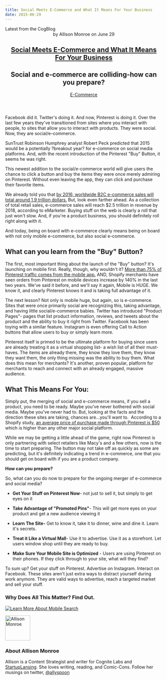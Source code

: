 ```yaml
---
title: Social Meets E-Commerce and What It Means For Your Business
date: 2015-06-29
---
```


<article itemscope itemtype="http://schema.org/Blog"> 
<div class="container outside"> 
 <div class="featured-post" style="background-image: url(&quot;//cdn2.hubspot.net/hubfs/440551/social-media-400854_640.png?t=1441046336424&quot;);"> 
  <div class="overlay"></div> 
  <div class="row-fluid"> 
   <span class="latest-post"> Latest from <span id="title" itemprop="name">the CogBlog</span> </span> 
  </div> 
  <header class="featured-header"> 
   <div class="row-fluid"> 
    <div class="span2"></div> 
    <div class="span8"> 
     <div class="row-fluid"> 
      <div class="span12 author">
        by 
       <span class="author-name" itemprop="author"><a class="author-link" href="http://www.cognitelabs.com/blog/author/allison-monroe" itemprop="url"></a> <span itemprop="name">Allison Monroe</span></span> on 
       <span class="publish-date" itemprop="datePublished"> June 29</span> 
      </div> 
     </div> 
     <hgroup class="row-fluid"> 
      <h1 class="latest-title" itemprop="headline"> <a href="../../../../com/cognitelabs/www/blog/social-meets-e-commerce-and-what-it-means-for-your-business.html" itemprop="url"> <span id="hs_cos_wrapper_name" class="hs_cos_wrapper hs_cos_wrapper_meta_field hs_cos_wrapper_type_text" style="" data-hs-cos-general-type="meta_field" data-hs-cos-type="text">Social Meets E-Commerce and What It Means For Your Business</span> </a> </h1> 
      <h2 class="post-synopsis" itemprop="alternativeHeadline"> <span id="hs_cos_wrapper_post_synopsis" class="hs_cos_wrapper hs_cos_wrapper_widget hs_cos_wrapper_type_text" style="" data-hs-cos-general-type="widget" data-hs-cos-type="text">Social and e-commerce are colliding-how can you prepare?</span> </h2> 
     </hgroup> 
     <div class="row-fluid"> 
      <span class="tags" itemprop="keywords"> <a href="http://www.cognitelabs.com/blog/topic/e-commerce" class="topic-tag">E-Commerce</a> </span> 
     </div> 
    </div> 
   </div> 
  </header> 
 </div> 
</div> 
<section class="blog-section" itemscope itemtype="http://schema.org/Blog"> 
 <div class="blog-post-wrapper cell-wrapper"> 
  <header class="section post-header"> 
  </header> 
  <div class="section post-body"> 
   <section itemprop="text"> 
    <span id="hs_cos_wrapper_post_body" class="hs_cos_wrapper hs_cos_wrapper_meta_field hs_cos_wrapper_type_rich_text" style="" data-hs-cos-general-type="meta_field" data-hs-cos-type="rich_text"><p dir="ltr"><span>Facebook did it. Twitter's doing it. And now, Pinterest is doing it. Over the last few years they've transitioned from sites where you interact with </span><span>people</span><span>, to sites that allow you to interact with products. They </span><span>were</span><span> social. Now, they are social/e-commerce. </span></p> 
     <!--more--> <p dir="ltr"><span>SunTrust Robinson Humphrey analyst Robert Peck predicted that 2015 would be a potentially ?breakout year? for e-commerce on social media platforms. And, with the recent introduction of the Pinterest "Buy" Button, it seems he was right. </span></p> <p dir="ltr"><span>This newest addition to the social/e-commerce world will give users the chance to click a button and buy the items they were once merely admiring on Pinterest. Without even leaving the app, they can click and purchase their favorite items. </span></p> <p dir="ltr"><span>We already told you that </span><a href="../../../../com/cognitelabs/www/blog/the-mobile-ecommerce-experience.html"><span>by 2016, worldwide B2C e-commerce sales will total around 1.9 trillion dollars.</span></a><span> But, look even farther ahead. As a collection of total retail sales, e-commerce sales will reach </span><span>$2.5 trillion in revenue by 2018</span><span>, according to eMarketer. Buying stuff on the web is clearly a roll that just won't slow. And, if you're a product business, you should definitely roll right along with it. </span></p> <p dir="ltr"><span>And today, being on board with e-commerce clearly means being on board with not only </span><span>mobile</span><span> e-commerce, but also </span><span>social</span><span> e-commerce. </span></p> <h2 dir="ltr"><span>What can you learn from the "Buy" Button?</span></h2> <p dir="ltr"><span>The first, most important thing about the launch of the "Buy" button? It's launching on </span><span>mobile</span><span> first. Really, though, why wouldn't it? </span><a href="http://www.convinceandconvert.com/social-media-strategy/pinterest-ecommerce/"><span>More than 75% of Pinterest traffic comes from the mobile app.</span></a><span> AND, Shopify merchants have seen orders from Pinterest on mobile devices increase by 140% in the last two years. We've said it before, and we'll say it again, Mobile is HUGE. We know it, and clearly Pinterest knows it and is taking full advantage of it. </span></p> <p dir="ltr"><span>The next lesson? Not only is mobile huge, but again, so is e-commerce. Sites that were once primarily social are recognizing this, taking advantage, and having little social/e-commerce babies. Twitter has introduced "Product Pages"- pages that list product information, reviews, and tweets about the product and the ability to buy it right from Twitter. Facebook has been toying with a similar feature. Instagram is even offering Call to Action buttons that allow users to buy or simply learn more. &nbsp;</span></p> <p dir="ltr"><span>Pinterest itself is primed to be the ultimate platform for buying since users are already treating it as a virtual shopping list- a wish list of all their must-haves. The items are already there, they know they love them, they know they want them, the only thing missing was the ability to buy them. What does this mean for merchants? It's another, proven popular, platform for merchants to reach and connect with an </span><span>already engaged</span><span>, massive audience. </span></p> <h2 dir="ltr"><span>What This Means For You:</span></h2> <p dir="ltr"><span>Simply put, the merging of social and e-commerce means, if you sell a product, you need to be ready. Maybe you've never bothered with social media. Maybe you've never had to. But, looking at the facts and the direction these sites are taking, chances are...you'll want to. &nbsp;According to a Shopify study, </span><a href="http://www.shopify.ca/infographics/pinterest"><span>an average price of purchase made through Pinterest is $50</span></a><span> which is higher than any other major social platform. </span></p> <p dir="ltr"><span>While we may be getting a little ahead of the game, right now Pinterest is only partnering with select retailers like Macy's and a few others, now is the time to start preparing. The button may not take off as quickly as some are predicting, but it's definitely indicating a trend in e-commerce, one that you should get on board with if you are a product company. </span></p> <strong>How can you prepare?</strong> <p dir="ltr"><span>So, what can you do now to prepare for the ongoing merger of e-commerce and social media?</span></p> 
     <ul> 
      <li dir="ltr"> <p dir="ltr"><strong>Get Your Stuff on Pinterest Now</strong><span>- not just to sell it, but simply to get eyes on it</span></p> </li> 
      <li dir="ltr"> <p dir="ltr"><strong>Take Advantage of "Promoted Pins"</strong><span>- This will get more eyes on your product and get a new audience viewing it</span></p> </li> 
      <li dir="ltr"> <p dir="ltr"><strong>Learn The Site</strong><span><strong>-</strong> Get to know it, take it to dinner, wine and dine it. Learn it's secrets.</span></p> </li> 
      <li dir="ltr"> <p dir="ltr"><strong>Treat it Like a Virtual Mall</strong><span>- Use it to advertise. Use it as a storefront. Let users window shop until they are ready to buy. </span></p> </li> 
      <li dir="ltr"> <p dir="ltr"><span><strong>Make Sure Your Mobile Site is Optimized</strong> - Users are using Pinterest on their phones. If they click through to your site, what will they find? </span></p> </li> 
     </ul> <p dir="ltr"><span>To sum up? Get your stuff on Pinterest. Advertise on Instagram. Interact on Facebook. These sites aren't just extra ways to distract yourself during work anymore. They are valid ways to advertise, reach a targeted market and sell your stuff.</span></p> <h3 dir="ltr"><span>Why Does All This Matter? Find Out.</span></h3> <p dir="ltr"><span>
       <!--HubSpot Call-to-Action Code --> <span class="hs-cta-wrapper" id="hs-cta-wrapper-034b2e80-114a-41f4-896b-61a80b8dce4b"> <span class="hs-cta-node hs-cta-034b2e80-114a-41f4-896b-61a80b8dce4b" id="hs-cta-034b2e80-114a-41f4-896b-61a80b8dce4b"> 
         <!--[if lte IE 8]><div id="hs-cta-ie-element"></div><![endif]--> <a href="http://cta-redirect.hubspot.com/cta/redirect/440551/034b2e80-114a-41f4-896b-61a80b8dce4b"><img class="hs-cta-img" id="hs-cta-img-034b2e80-114a-41f4-896b-61a80b8dce4b" style="border-width:0px;" src="http://no-cache.hubspot.com/cta/default/440551/034b2e80-114a-41f4-896b-61a80b8dce4b.png" alt="Learn More About Mobile Search"></a> </span> <script charset="utf-8" src="http://js.hscta.net/cta/current.js"></script> <script type="text/javascript">
hbspt.cta.load(440551, '034b2e80-114a-41f4-896b-61a80b8dce4b');
</script> </span> 
       <!-- end HubSpot Call-to-Action Code --> </span></p></span> 
   </section> 
   <span id="hs_cos_wrapper_blog_social_sharing" class="hs_cos_wrapper hs_cos_wrapper_widget hs_cos_wrapper_type_blog_social_sharing" style="" data-hs-cos-general-type="widget" data-hs-cos-type="blog_social_sharing"> 
    <div class="hs-blog-social-share"> 
     <ul class="hs-blog-social-share-list"> 
     </ul> 
    </div> </span> 
   <div id="author-bio" itemscope itemtype="http://schema.org/Person"> 
    <img width="80" height="80" class="avatar avatar-80 photo" src="http://cdn2.hubspot.net/hub/440551/file-2454575621-jpg/avatars/allison_profile_pic.jpg?t=1441046336424&amp;width=80&amp;height=80" alt="Allison Monroe"> 
    <div id="author-info"> 
     <h3>About <span itemprop="givenName">Allison Monroe<span></span></span></h3> Allison is a Content Strategist and writer for Cognite Labs and 
     <a href="http://startuplansing.org">StartupLansing</a>. She loves writing, reading, and Comic-Cons. Follow her musings on twitter, 
     <a href="http://www.twitter.com/allyspoon">@allyspoon</a> 
    </div> 
    <div class="clear"></div> 
   </div> 
  </div> 
 </div> 
</section> 
</article>